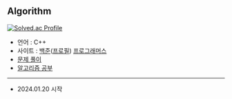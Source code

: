 ## Algorithm

[![Solved.ac Profile](http://mazassumnida.wtf/api/v2/generate_badge?boj=jengdeuk)](https://solved.ac/jengdeuk/)

- 언어 : C++
- 사이트 : [백준](https://www.acmicpc.net/)([프로필](https://www.acmicpc.net/user/jengdeuk)) [프로그래머스](https://programmers.co.kr/)
- [문제 풀이](https://jengdeuk.tistory.com/)
- [알고리즘 공부](https://jengdeuk.tistory.com/)

----
- 2024.01.20 시작